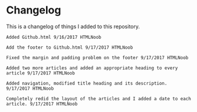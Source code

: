 # Changelog
This is a changelog of things I added to this repository.

	Added Github.html 9/16/2017 HTMLNoob

	Add the footer to Github.html 9/17/2017 HTMLNoob

	Fixed the margin and padding problem on the footer 9/17/2017 HTMLNoob

	Added two more articles and added an appropriate heading to every article 9/17/2017 HTMLNoob

	Added navigation, modified title heading and its description. 9/17/2017 HTMLNoob

	Completely redid the layout of the articles and I added a date to each article. 9/17/2017 HTMLNoob

